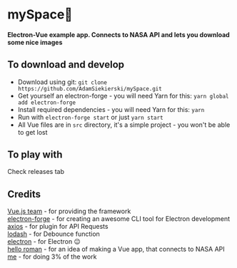 # mySpace🚀
#### Electron-Vue example app. Connects to NASA API and lets you download some nice images

## To download and develop
- Download using git: `git clone https://github.com/AdamSiekierski/mySpace.git`
- Get yourself an electron-forge - you will need Yarn for this: `yarn global add electron-forge`
- Install required dependencies - you will need Yarn for this: `yarn`
- Run with `electron-forge start` or just `yarn start`
- All Vue files are in `src` directory, it's a simple project - you won't be able to get lost

## To play with
Check releases tab

## Credits
[Vue.js team](https://github.com/vuejs/vue) - for providing the framework <br>
[electron-forge](https://github.com/electron-userland/electron-forge) - for creating an awesome CLI tool for Electron development <br>
[axios](https://github.com/axios/axios) - for plugin for API Requests <br>
[lodash](https://github.com/lodash/lodash) - for Debounce function <br>
[electron](https://github.com/electron/electron) - for Electron 😉 <br>
[hello roman](https://github.com/helloroman) - for an idea of making a Vue app, that connects to NASA API <br>
[me](https://adamsiekierski.github.io) - for doing 3% of the work <br>
